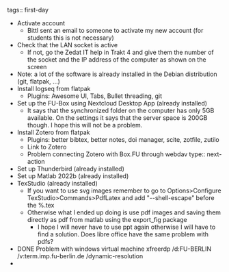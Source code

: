 tags:: first-day

- Activate account
	- Bittl sent an email to someone to activate my new account (for students this is not necessary)
- Check that the LAN socket is active
	- If not, go the Zedat IT help in Trakt 4 and give them the number of the socket and the IP address of the computer as shown on the screen
- Note: a lot of the software is already installed in the Debian distribution (git, flatpak, ...)
- Install logseq from flatpak
	- Plugins: Awesome UI, Tabs, Bullet threading, git
- Set up the FU-Box using Nextcloud Desktop App (already installed)
	- It says that the synchronized folder on the computer has only 5GB available. On the settings it says that the server space is 200GB though. I hope this will not be a problem.
- Install Zotero from flatpak
	- Plugins: better bibtex, better notes, doi manager, scite, zotfile, zutilo
	- Link to Zotero
	- Problem connecting Zotero with Box.FU through webdav
	  type:: next-action
- Set up Thunderbird (already installed)
- Set up Matlab 2022b (already installed)
- TexStudio (already installed)
	- If you want to use svg images remember to go to Options>Configure TexStudio>Commands>PdfLatex and add "--shell-escape" before the %.tex
	- Otherwise what I ended up doing is use pdf images and saving them directly as pdf from matlab using the export_fig package
		- I hope I will never have to use ppt again otherwise I will have to find a solution. Does libre office have the same problem with pdfs?
- DONE Problem with windows virtual machine
  xfreerdp /d:FU-BERLIN /v:term.imp.fu-berlin.de /dynamic-resolution
-